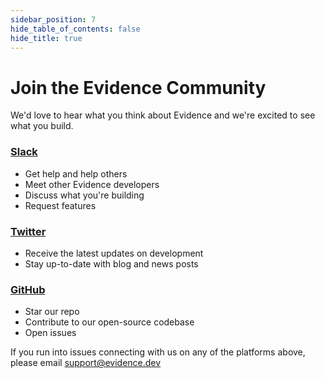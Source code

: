 ```yaml
---
sidebar_position: 7
hide_table_of_contents: false
hide_title: true
---
```


<div>
<h1 class="community-header">Join the <span class="gradient">Evidence Community</span></h1>
</div>

We'd love to hear what you think about Evidence and we're excited to see what you build. 

[<h3>Slack</h3>](https://join.slack.com/t/evidencedev/shared_invite/zt-uda6wp6a-hP6Qyz0LUOddwpXW5qG03Q)
* Get help and help others
* Meet other Evidence developers
* Discuss what you're building
* Request features 

[<h3>Twitter</h3>](https://twitter.com/evidence_dev)
* Receive the latest updates on development
* Stay up-to-date with blog and news posts

[<h3>GitHub</h3>](https://github.com/evidence-dev/evidence)
* Star our repo
* Contribute to our open-source codebase
* Open issues

If you run into issues connecting with us on any of the platforms above, please email <support@evidence.dev>